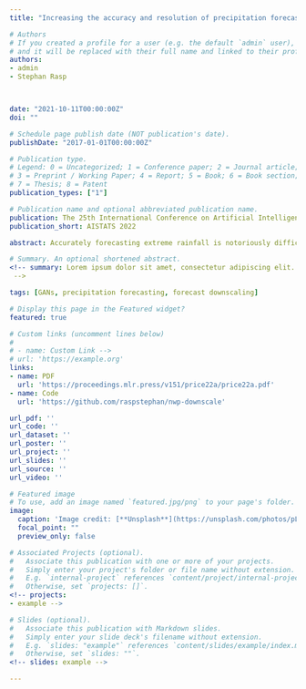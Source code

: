 ```yaml
---
title: "Increasing the accuracy and resolution of precipitation forecasts using deep generative models"

# Authors
# If you created a profile for a user (e.g. the default `admin` user), write the username (folder name) here
# and it will be replaced with their full name and linked to their profile.
authors:
- admin
- Stephan Rasp



date: "2021-10-11T00:00:00Z"
doi: ""

# Schedule page publish date (NOT publication's date).
publishDate: "2017-01-01T00:00:00Z"

# Publication type.
# Legend: 0 = Uncategorized; 1 = Conference paper; 2 = Journal article;
# 3 = Preprint / Working Paper; 4 = Report; 5 = Book; 6 = Book section;
# 7 = Thesis; 8 = Patent
publication_types: ["1"]

# Publication name and optional abbreviated publication name.
publication: The 25th International Conference on Artificial Intelligence and Statistics
publication_short: AISTATS 2022

abstract: Accurately forecasting extreme rainfall is notoriously difficult, but is also ever more crucial for society as climate change increases the frequency of such extremes. Global numerical weather prediction models often fail to capture extremes, and are produced at too low a resolution to be actionable, while regional, high-resolution models are hugely expensive both in computation and labour. In this paper we explore the use of deep generative models to simultaneously correct and downscale (super-resolve) global ensemble forecasts over the Continental US. Specifically, using fine-grained radar observations as our ground truth, we train a conditional Generative Adversarial Network — coined CorrectorGAN — via a custom training procedure and augmented loss function, to produce ensembles of high-resolution, bias-corrected forecasts based on coarse, global precipitation forecasts in addition to other relevant meteorological fields. Our model significantly outperforms an interpolation baseline, and approaches the performance of an operational regional high-resolution model across an array of established probabilistic metrics. Crucially, CorrectorGAN, once trained, produces predictions in seconds on a single machine. These results raise exciting questions about the necessity of regional models, and whether data-driven downscaling and correction methods can be transferred to data-poor regions that so far have had no access to high-resolution forecasts.

# Summary. An optional shortened abstract.
<!-- summary: Lorem ipsum dolor sit amet, consectetur adipiscing elit. Duis posuere tellus ac convallis placerat. Proin tincidunt magna sed ex sollicitudin condimentum.
 -->

tags: [GANs, precipitation forecasting, forecast downscaling]

# Display this page in the Featured widget?
featured: true

# Custom links (uncomment lines below)
#
# - name: Custom Link -->
# url: 'https://example.org'
links:
- name: PDF
  url: 'https://proceedings.mlr.press/v151/price22a/price22a.pdf'
- name: Code
  url: 'https://github.com/raspstephan/nwp-downscale'

url_pdf: ''
url_code: ''
url_dataset: ''
url_poster: ''
url_project: ''
url_slides: ''
url_source: ''
url_video: ''

# Featured image
# To use, add an image named `featured.jpg/png` to your page's folder.
image:
  caption: 'Image credit: [**Unsplash**](https://unsplash.com/photos/pLCdAaMFLTE)'
  focal_point: ""
  preview_only: false

# Associated Projects (optional).
#   Associate this publication with one or more of your projects.
#   Simply enter your project's folder or file name without extension.
#   E.g. `internal-project` references `content/project/internal-project/index.md`.
#   Otherwise, set `projects: []`.
<!-- projects:
- example -->

# Slides (optional).
#   Associate this publication with Markdown slides.
#   Simply enter your slide deck's filename without extension.
#   E.g. `slides: "example"` references `content/slides/example/index.md`.
#   Otherwise, set `slides: ""`.
<!-- slides: example -->

---
```


<!-- {{% callout note %}}
Click the *Cite* button above to demo the feature to enable visitors to import publication metadata into their reference management software.
{{% /callout %}}

{{% callout note %}}
Create your slides in Markdown - click the *Slides* button to check out the example.
{{% /callout %}}

Supplementary notes can be added here, including [code, math, and images](https://wowchemy.com/docs/writing-markdown-latex/). -->
